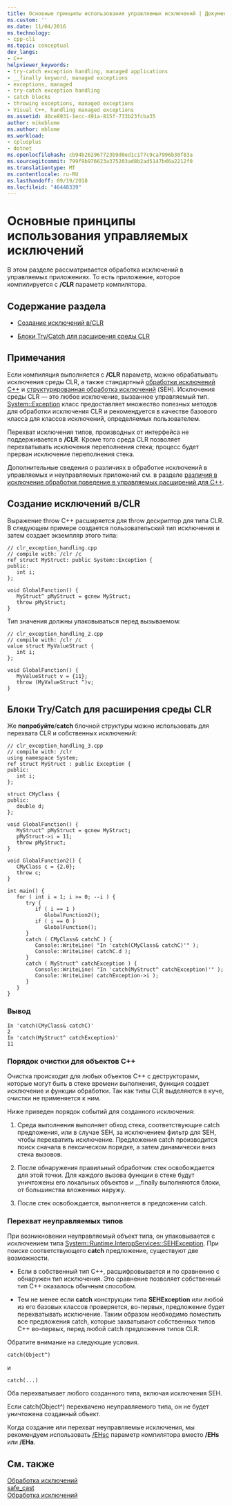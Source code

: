 ```yaml
---
title: Основные принципы использования управляемых исключений | Документация Майкрософт
ms.custom: ''
ms.date: 11/04/2016
ms.technology:
- cpp-cli
ms.topic: conceptual
dev_langs:
- C++
helpviewer_keywords:
- try-catch exception handling, managed applications
- __finally keyword, managed exceptions
- exceptions, managed
- try-catch exception handling
- catch blocks
- throwing exceptions, managed exceptions
- Visual C++, handling managed exceptions
ms.assetid: 40ce8931-1ecc-491a-815f-733b23fcba35
author: mikeblome
ms.author: mblome
ms.workload:
- cplusplus
- dotnet
ms.openlocfilehash: cb94b262967723b9d0ed1c177c9ca7996b30f83a
ms.sourcegitcommit: 799f9b976623a375203ad8b2ad5147bd6a2212f0
ms.translationtype: MT
ms.contentlocale: ru-RU
ms.lasthandoff: 09/19/2018
ms.locfileid: "46448339"
---
```

# <a name="basic-concepts-in-using-managed-exceptions"></a>Основные принципы использования управляемых исключений

В этом разделе рассматривается обработка исключений в управляемых приложениях. То есть приложение, которое компилируется с **/CLR** параметр компилятора.

## <a name="in-this-topic"></a>Содержание раздела

- [Создание исключений в/CLR](#vcconbasicconceptsinusingmanagedexceptionsanchor1)

- [Блоки Try/Catch для расширения среды CLR](#vcconbasicconceptsinusingmanagedexceptionsanchor2)

## <a name="remarks"></a>Примечания

Если компиляция выполняется с **/CLR** параметр, можно обрабатывать исключения среды CLR, а также стандартный [обработки исключений C++](../cpp/cpp-exception-handling.md) и [структурированная обработка исключений](../cpp/structured-exception-handling-c-cpp.md) (SEH). Исключения среды CLR — это любое исключение, вызванное управляемый тип. [System::Exception](https://msdn.microsoft.com/library/system.exception.aspx) класс предоставляет множество полезных методов для обработки исключения CLR и рекомендуется в качестве базового класса для классов исключений, определяемых пользователем.

Перехват исключения типов, производных от интерфейса не поддерживается в **/CLR**. Кроме того среда CLR позволяет перехватывать исключения переполнения стека; процесс будет прерван исключение переполнения стека.

Дополнительные сведения о различиях в обработке исключений в управляемых и неуправляемых приложений см. в разделе [различия в исключение обработки поведение в управляемых расширений для C++](../dotnet/differences-in-exception-handling-behavior-under-clr.md).

##  <a name="vcconbasicconceptsinusingmanagedexceptionsanchor1"></a> Создание исключений в/CLR

Выражение throw C++ расширяется для throw дескриптор для типа CLR. В следующем примере создается пользовательский тип исключения и затем создает экземпляр этого типа:

```
// clr_exception_handling.cpp
// compile with: /clr /c
ref struct MyStruct: public System::Exception {
public:
   int i;
};

void GlobalFunction() {
   MyStruct^ pMyStruct = gcnew MyStruct;
   throw pMyStruct;
}
```

Тип значения должны упаковываться перед вызываемом:

```
// clr_exception_handling_2.cpp
// compile with: /clr /c
value struct MyValueStruct {
   int i;
};

void GlobalFunction() {
   MyValueStruct v = {11};
   throw (MyValueStruct ^)v;
}
```

##  <a name="vcconbasicconceptsinusingmanagedexceptionsanchor2"></a> Блоки Try/Catch для расширения среды CLR

Же **попробуйте**/**catch** блочной структуры можно использовать для перехвата CLR и собственных исключений:

```
// clr_exception_handling_3.cpp
// compile with: /clr
using namespace System;
ref struct MyStruct : public Exception {
public:
   int i;
};

struct CMyClass {
public:
   double d;
};

void GlobalFunction() {
   MyStruct^ pMyStruct = gcnew MyStruct;
   pMyStruct->i = 11;
   throw pMyStruct;
}

void GlobalFunction2() {
   CMyClass c = {2.0};
   throw c;
}

int main() {
   for ( int i = 1; i >= 0; --i ) {
      try {
         if ( i == 1 )
            GlobalFunction2();
         if ( i == 0 )
            GlobalFunction();
      }
      catch ( CMyClass& catchC ) {
         Console::WriteLine( "In 'catch(CMyClass& catchC)'" );
         Console::WriteLine( catchC.d );
      }
      catch ( MyStruct^ catchException ) {
         Console::WriteLine( "In 'catch(MyStruct^ catchException)'" );
         Console::WriteLine( catchException->i );
      }
   }
}
```

### <a name="output"></a>Вывод

```
In 'catch(CMyClass& catchC)'
2
In 'catch(MyStruct^ catchException)'
11
```

### <a name="order-of-unwinding-for-c-objects"></a>Порядок очистки для объектов C++

Очистка происходит для любых объектов C++ с деструкторами, которые могут быть в стеке времени выполнения, функция создает исключение и функции обработки. Так как типы CLR выделяются в куче, очистки не применяется к ним.

Ниже приведен порядок событий для созданного исключения:

1. Среда выполнения выполняет обход стека, соответствующие catch предложения, или в случае SEH, за исключением фильтр для SEH, чтобы перехватить исключение. Предложения catch производится поиск сначала в лексическом порядке, а затем динамически вниз стека вызовов.

1. После обнаружения правильный обработчик стек освобождается для этой точки. Для каждого вызова функции в стеке будут уничтожены его локальных объектов и __finally выполняются блоки, от большинства вложенных наружу.

1. После стек освобождается, выполняется в предложении catch.

### <a name="catching-unmanaged-types"></a>Перехват неуправляемых типов

При возникновении неуправляемый объект типа, он упаковывается с исключением типа [System::Runtime.InteropServices::SEHException](https://msdn.microsoft.com/library/system.runtime.interopservices.sehexception.aspx). При поиске соответствующего **catch** предложение, существуют две возможности.

- Если в собственный тип C++, расшифровывается и по сравнению с обнаружен тип исключения. Это сравнение позволяет собственный тип C++ оказалось обычным способом.

- Тем не менее если **catch** конструкции типа **SEHException** или любой из его базовых классов проверяется, во-первых, предложение будет перехватывать исключение. Таким образом необходимо поместить все предложения catch, которые захватывают собственных типов C++ во-первых, перед любой catch предложения типов CLR.

Обратите внимание на следующие условия.

```
catch(Object^)
```

и

```
catch(...)
```

Оба перехватывает любого созданного типа, включая исключения SEH.

Если catch(Object^) перехвачено неуправляемого типа, он не будет уничтожена созданный объект.

Когда создание или перехват неуправляемые исключения, мы рекомендуем использовать [/EHsc](../build/reference/eh-exception-handling-model.md) параметр компилятора вместо **/EHs** или **/EHa**.

## <a name="see-also"></a>См. также

[Обработка исключений](../windows/exception-handling-cpp-component-extensions.md)<br/>
[safe_cast](../windows/safe-cast-cpp-component-extensions.md)<br/>
[Обработка исключений](../cpp/exception-handling-in-visual-cpp.md)